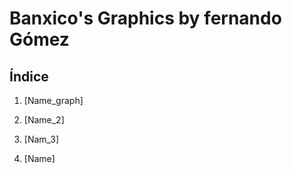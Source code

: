 # Banxico's Graphics by fernando Gómez


## Índice
  
1. [Name_graph]

2. [Name_2]

3. [Nam_3]

4. [Name]

